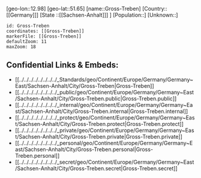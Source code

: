 ﻿---
location: [51.65,12.98]
mapzoom: [7,12] 
mapmarker: city 
type: City
tags:
- geo/City


SpocWebEntityId: 30607
isDeleted: false
confidential: public

---
[geo-lon::12.98]
[geo-lat::51.65]
[name::Gross-Treben]
[Country::[[Germany]]]
[State ::[[Sachsen-Anhalt]]] ]
[Population::]
[Unknown::]


```leaflet
id: Gross-Treben
coordinates: [[Gross-Treben]]
markerFile: [[Gross-Treben]]
defaultZoom: 11 
maxZoom: 18
```


## Confidential Links & Embeds: 
- [[../../../../../../../../_Standards/geo/Continent/Europe/Germany/Germany~East/Sachsen-Anhalt/City/Gross-Treben|Gross-Treben]] 
- [[../../../../../../../../_public/geo/Continent/Europe/Germany/Germany~East/Sachsen-Anhalt/City/Gross-Treben.public|Gross-Treben.public]] 
- [[../../../../../../../../_internal/geo/Continent/Europe/Germany/Germany~East/Sachsen-Anhalt/City/Gross-Treben.internal|Gross-Treben.internal]] 
- [[../../../../../../../../_protect/geo/Continent/Europe/Germany/Germany~East/Sachsen-Anhalt/City/Gross-Treben.protect|Gross-Treben.protect]] 
- [[../../../../../../../../_private/geo/Continent/Europe/Germany/Germany~East/Sachsen-Anhalt/City/Gross-Treben.private|Gross-Treben.private]] 
- [[../../../../../../../../_personal/geo/Continent/Europe/Germany/Germany~East/Sachsen-Anhalt/City/Gross-Treben.personal|Gross-Treben.personal]] 
- [[../../../../../../../../_secret/geo/Continent/Europe/Germany/Germany~East/Sachsen-Anhalt/City/Gross-Treben.secret|Gross-Treben.secret]] 
